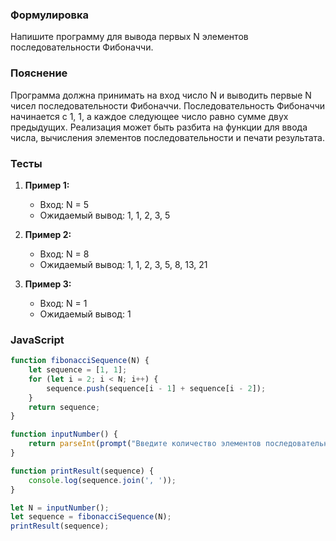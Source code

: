 
### Формулировка
Напишите программу для вывода первых N элементов последовательности Фибоначчи.

### Пояснение
Программа должна принимать на вход число N и выводить первые N чисел последовательности Фибоначчи. Последовательность Фибоначчи начинается с 1, 1, а каждое следующее число равно сумме двух предыдущих. Реализация может быть разбита на функции для ввода числа, вычисления элементов последовательности и печати результата.

### Тесты

1. **Пример 1:**
   - Вход: N = 5
   - Ожидаемый вывод: 1, 1, 2, 3, 5

2. **Пример 2:**
   - Вход: N = 8
   - Ожидаемый вывод: 1, 1, 2, 3, 5, 8, 13, 21

3. **Пример 3:**
   - Вход: N = 1
   - Ожидаемый вывод: 1

### JavaScript
```javascript
function fibonacciSequence(N) {
    let sequence = [1, 1];
    for (let i = 2; i < N; i++) {
        sequence.push(sequence[i - 1] + sequence[i - 2]);
    }
    return sequence;
}

function inputNumber() {
    return parseInt(prompt("Введите количество элементов последовательности:"));
}

function printResult(sequence) {
    console.log(sequence.join(', '));
}

let N = inputNumber();
let sequence = fibonacciSequence(N);
printResult(sequence);
```

